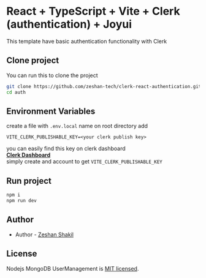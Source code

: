 # React + TypeScript + Vite + Clerk (authentication) + Joyui

This template have basic authentication functionality with Clerk

## Clone project

You can run this to clone the project

```bash
git clone https://github.com/zeshan-tech/clerk-react-authentication.git auth
cd auth
```

## Environment Variables

create a file with `.env.local` name on root directory
add

```dotenv
VITE_CLERK_PUBLISHABLE_KEY=<your clerk publish key>
```

you can easily find this key on clerk dashboard
<br>
<b>[Clerk Dashboard](https://clerk.com/)</b>
<br>
simply create and account to get `VITE_CLERK_PUBLISHABLE_KEY`

## Run project

```bash
npm i
npm run dev
```

## Author

- Author - [Zeshan Shakil](https://zeshantech.netlify.app)

## License

Nodejs MongoDB UserManagement is [MIT licensed](LICENSE).
